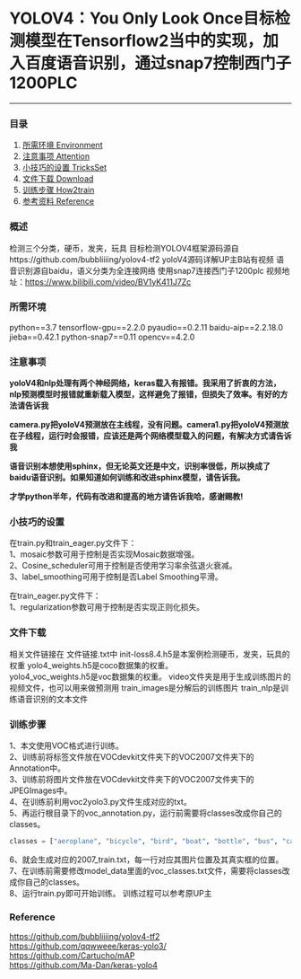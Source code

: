 # YOLOV4：You Only Look Once目标检测模型在Tensorflow2当中的实现，加入百度语音识别，通过snap7控制西门子1200PLC
---

### 目录
1. [所需环境 Environment](#所需环境)
2. [注意事项 Attention](#注意事项)
3. [小技巧的设置 TricksSet](#小技巧的设置)
4. [文件下载 Download](#文件下载)
5. [训练步骤 How2train](#训练步骤)
6. [参考资料 Reference](#Reference)

### 概述
检测三个分类，硬币，发夹，玩具
目标检测YOLOV4框架源码源自https://github.com/bubbliiiing/yolov4-tf2
yoloV4源码详解UP主B站有视频
语音识别源自baidu，语义分类为全连接网络
使用snap7连接西门子1200plc
视频地址：https://www.bilibili.com/video/BV1yK411J7Zc

### 所需环境
python==3.7
tensorflow-gpu==2.2.0
pyaudio==0.2.11
baidu-aip==2.2.18.0
jieba==0.42.1
python-snap7==0.11
opencv==4.2.0

### 注意事项
**yoloV4和nlp处理有两个神经网络，keras载入有报错。我采用了折衷的方法，nlp预测模型时报错就重新载入模型，这样避免了报错，但损失了效率。有好的方法请告诉我** 

**camera.py把yoloV4预测放在主线程，没有问题。camera1.py把yoloV4预测放在子线程，运行时会报错，应该还是两个网络模型载入的问题，有解决方式请告诉我**

**语音识别本想使用sphinx，但无论英文还是中文，识别率很低，所以换成了baidu语音识别。如果知道如何训练和改进sphinx模型，请告诉我。**

**才学python半年，代码有改进和提高的地方请告诉我哈，感谢赐教!**  

### 小技巧的设置
在train.py和train_eager.py文件下：   
1、mosaic参数可用于控制是否实现Mosaic数据增强。   
2、Cosine_scheduler可用于控制是否使用学习率余弦退火衰减。   
3、label_smoothing可用于控制是否Label Smoothing平滑。  

在train_eager.py文件下：   
1、regularization参数可用于控制是否实现正则化损失。  

### 文件下载
相关文件链接在 文件链接.txt中
init-loss8.4.h5是本案例检测硬币，发夹，玩具的权重
yolo4_weights.h5是coco数据集的权重。  
yolo4_voc_weights.h5是voc数据集的权重。
video文件夹是用于生成训练图片的视频文件，也可以用来做预测用
train_images是分解后的训练图片
train_nlp是训练语音识别的文本文件

### 训练步骤
1、本文使用VOC格式进行训练。  
2、训练前将标签文件放在VOCdevkit文件夹下的VOC2007文件夹下的Annotation中。  
3、训练前将图片文件放在VOCdevkit文件夹下的VOC2007文件夹下的JPEGImages中。  
4、在训练前利用voc2yolo3.py文件生成对应的txt。  
5、再运行根目录下的voc_annotation.py，运行前需要将classes改成你自己的classes。  
```python
classes = ["aeroplane", "bicycle", "bird", "boat", "bottle", "bus", "car", "cat", "chair", "cow", "diningtable", "dog", "horse", "motorbike", "person", "pottedplant", "sheep", "sofa", "train", "tvmonitor"]
```
6、就会生成对应的2007_train.txt，每一行对应其图片位置及其真实框的位置。  
7、在训练前需要修改model_data里面的voc_classes.txt文件，需要将classes改成你自己的classes。  
8、运行train.py即可开始训练。
训练过程可以参考原UP主

### Reference
https://github.com/bubbliiiing/yolov4-tf2
https://github.com/qqwweee/keras-yolo3/  
https://github.com/Cartucho/mAP  
https://github.com/Ma-Dan/keras-yolo4  
